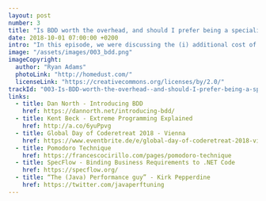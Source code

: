 ```yaml
---
layout: post
number: 3
title: "Is BDD worth the overhead, and should I prefer being a specialist or a generalist?"
date: 2018-10-01 07:00:00 +0200
intro: "In this episode, we were discussing the (i) additional cost of following BDD. We concluded that the core of BDD is the understanding of what needs to be done and as such, it can be compared to TDD or ATDD. Maybe there is no additional cost, rather a cost of not doing it. During the second part, we focused on the question of (ii) being a generalist or specials. What impact this decision has on career, teamwork and project success and whether there is a preference for us."
image: "/assets/images/003_bdd.png"
imageCopyright:
  author: "Ryan Adams"
  photoLink: "http://homedust.com/"
  licenseLink: "https://creativecommons.org/licenses/by/2.0/"
trackId: "003-Is-BDD-worth-the-overhead--and-should-I-prefer-being-a-specialist-or-a-generalist-e36lmb/a-aad88b"
links:
  - title: Dan North - Introducing BDD
    href: https://dannorth.net/introducing-bdd/
  - title: Kent Beck - Extreme Programming Explained
    href: http://a.co/6yuPpvg
  - title: Global Day of Coderetreat 2018 - Vienna
    href: https://www.eventbrite.de/e/global-day-of-coderetreat-2018-vienna-austria-17-november-2018-tickets-46931196472
  - title: Pomodoro Technique
    href: https://francescocirillo.com/pages/pomodoro-technique
  - title: SpecFlow - Binding Business Requirements to .NET Code
    href: https://specflow.org/
  - title: “The (Java) Performance guy” - Kirk Pepperdine
    href: https://twitter.com/javaperftuning
---
```

